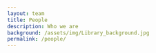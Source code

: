```yaml
---
layout: team
title: People
description: Who we are
background: /assets/img/Library_background.jpg
permalink: /people/
---
```

